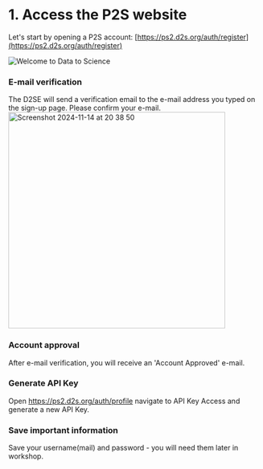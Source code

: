 # 1. Access the P2S website

Let's start by opening a P2S account: [https://ps2.d2s.org/auth/register](https://ps2.d2s.org/auth/register)

![Welcome to Data to Science](https://github.com/user-attachments/assets/9373c126-1a35-4882-9419-b52f4d5ec286)

### E-mail verification
The D2SE will send a verification email to the e-mail address you typed on the sign-up page. Please confirm your e-mail.
<img width="431" alt="Screenshot 2024-11-14 at 20 38 50" src="https://github.com/user-attachments/assets/72ee0094-5c81-4d6d-9387-02114d862d2c">

### Account approval
After e-mail verification, you will receive an 'Account Approved' e-mail.

### Generate API Key
Open https://ps2.d2s.org/auth/profile navigate to API Key Access and generate a new API Key. 

### Save important information
Save your username(mail) and password - you will need them later in workshop. 
